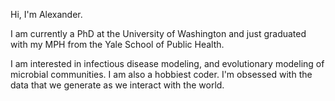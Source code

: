 Hi, I'm Alexander. 

I am currently a PhD at the University of Washington and just graduated with my MPH from the Yale School of Public Health.

I am interested in infectious disease modeling, and evolutionary modeling of microbial communities.
I am also a hobbiest coder. I'm obsessed with the data that we generate as we interact with the world. 
